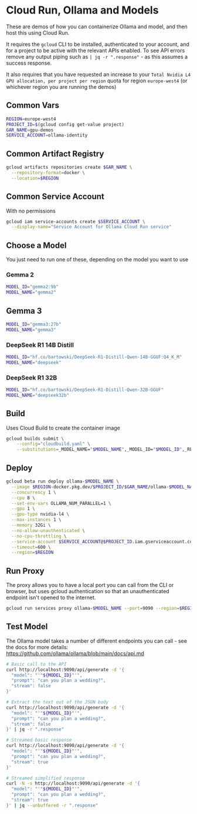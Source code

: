 # Cloud Run, Ollama and Models

These are demos of how you can containerize Ollama and model, and then host this using
Cloud Run.

It requires the `gcloud` CLI to be installed, authenticated to your account, and for a project
to be active with the relevant APIs enabled. To see API errors remove any output piping such as
`| jq -r ".response"` - as this assumes a success response.

It also requires that you have requested an increase to your `Total Nvidia L4 GPU allocation, per project per region` quota for region `europe-west4` (or whichever region you are running the demos)

## Common Vars

```sh
REGION=europe-west4
PROJECT_ID=$(gcloud config get-value project)
GAR_NAME=gpu-demos
SERVICE_ACCOUNT=ollama-identity
```

## Common Artifact Registry

```sh
gcloud artifacts repositories create $GAR_NAME \
  --repository-format=docker \
  --location=$REGION
```

## Common Service Account

With no permissions

```sh
gcloud iam service-accounts create $SERVICE_ACCOUNT \
  --display-name="Service Account for Ollama Cloud Run service"
```

## Choose a Model

You just need to run one of these, depending on the model you want to use

### Gemma 2

```sh
MODEL_ID="gemma2:9b"
MODEL_NAME="gemma2"
````

## Gemma 3

```sh
MODEL_ID="gemma3:27b"
MODEL_NAME="gemma3"
```

### DeepSeek R1 14B Distill

```sh
MODEL_ID="hf.co/bartowski/DeepSeek-R1-Distill-Qwen-14B-GGUF:Q4_K_M"
MODEL_NAME="deepseek"
```

### DeepSeek R1 32B

```sh
MODEL_ID="hf.co/bartowski/DeepSeek-R1-Distill-Qwen-32B-GGUF"
MODEL_NAME="deepseek32b"
```

## Build

Uses Cloud Build to create the container image

```sh
gcloud builds submit \
    --config="cloudbuild.yaml" \
    --substitutions=_MODEL_NAME="$MODEL_NAME",_MODEL_ID="$MODEL_ID",_REGION="$REGION",_GAR_NAME="$GAR_NAME"
```

## Deploy

```sh
gcloud beta run deploy ollama-$MODEL_NAME \
  --image $REGION-docker.pkg.dev/$PROJECT_ID/$GAR_NAME/ollama-$MODEL_NAME \
  --concurrency 1 \
  --cpu 8 \
  --set-env-vars OLLAMA_NUM_PARALLEL=1 \
  --gpu 1 \
  --gpu-type nvidia-l4 \
  --max-instances 1 \
  --memory 32Gi \
  --no-allow-unauthenticated \
  --no-cpu-throttling \
  --service-account $SERVICE_ACCOUNT@$PROJECT_ID.iam.gserviceaccount.com \
  --timeout=600 \
  --region=$REGION
```

## Run Proxy

The proxy allows you to have a local port you can call from the CLI or browser, but uses gcloud
authentication so that an unauthenticated endpoint isn't opened to the internet.

```sh
gcloud run services proxy ollama-$MODEL_NAME --port=9090 --region=$REGION
```

## Test Model

The Ollama model takes a number of different endpoints you can call - see the docs for more details: <https://github.com/ollama/ollama/blob/main/docs/api.md>

```sh
# Basic call to the API
curl http://localhost:9090/api/generate -d '{
  "model": "'"${MODEL_ID}"'",
  "prompt": "can you plan a wedding?",
  "stream": false
}'

# Extract the text out of the JSON body
curl http://localhost:9090/api/generate -d '{
  "model": "'"${MODEL_ID}"'",
  "prompt": "can you plan a wedding?",
  "stream": false
}' | jq -r ".response"

# Streamed basic response
curl http://localhost:9090/api/generate -d '{
  "model": "'"${MODEL_ID}"'",
  "prompt": "can you plan a wedding?",
  "stream": true
}'

# Streamed simplified response
curl -N -s http://localhost:9090/api/generate -d '{
  "model": "'"${MODEL_ID}"'",
  "prompt": "can you plan a wedding?",
  "stream": true
}' | jq --unbuffered -r ".response"

```

